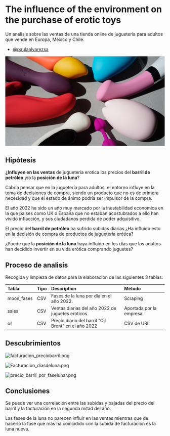 
# The influence of the environment on the purchase of erotic toys

Un analisis sobre las ventas de una tienda online de juguetería para adultos que vende en Europa, México y Chile.

- [@paulaalvarezsa](https://github.com/paulaalvarezsa)

![sex_toys_picture.jpeg](https://github.com/paulaalvarezsa/ventas_juguetes_adultos/blob/main/sex_toys_picture.jpeg)

## Hipótesis
**¿Influyen en las ventas** de juguetería erotica los precios del **barril de petróleo** y/o la **posición de la luna**?

Cabría pensar que en la juguetería para adultos, el entorno influye en la toma de decisiones de compra, siendo un producto que no es de primera necesidad y que el estado de ánimo podría ser impulsor de la compra.

El año 2022 ha sido un año muy marcado por la inestabilidad economica en la que paises como UK o España que no estaban acostubrados a ello han vivido inflacción, y sus ciudadanos perdida de poder adquisitivo.

El precio del **barril de petróleo** ha sufrido subidas diarias ¿Ha influido esto en la decisión de compra de productos de juguetería erótica?

¿Puede que la **posición de la luna** haya influido en los días que los adultos han decidido invertir en su vida erótica comprando juguetes?

## Proceso de analisis

Recogida y limpieza de datos para la elaboración de las siguientes 3 tablas:




| Tabla | Tipo     | Description                |Método|
| :-------- | :------- | :------------------------- |:-------  |
| moon_fases | CSV |  Fases de la luna por día en el año 2022. |Scraping |
| sales | CSV | Ventas diarias del año 2022 de juguetes eroticos | Aportada por la empresa.
|  oil| CSV| Precio diario del barril "Oil Brent" en el año 2022 |CSV de URL |



## Descubrimientos

![facturacion_preciobarril.png](https://github.com/paulaalvarezsa/5.Visualization-project/blob/main/fotos/facturacion_preciobarril.png)

![Facturacion_diasdeluna.png](https://github.com/paulaalvarezsa/5.Visualization-project/blob/main/fotos/Facturacion_diasdeluna.png)

![precio_barril_por_faselunar.png](https://github.com/paulaalvarezsa/5.Visualization-project/blob/main/fotos/precio_barril_por_faselunar.png)


## Conclusiones

Se puede ver una correlación entre las subidas y bajadas del precio del barril y la facturación en la segunda mitad del año.

Las fases de la luna no parecen influir en las ventas mientras que de hacerlo la fase que más ha coincidido con la subida de facturación es la luna nueva.